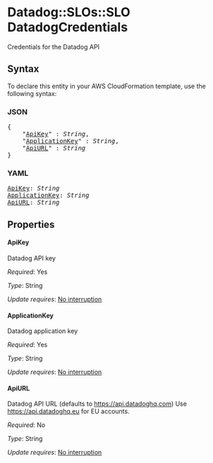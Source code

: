# Datadog::SLOs::SLO DatadogCredentials

Credentials for the Datadog API

## Syntax

To declare this entity in your AWS CloudFormation template, use the following syntax:

### JSON

<pre>
{
    "<a href="#apikey" title="ApiKey">ApiKey</a>" : <i>String</i>,
    "<a href="#applicationkey" title="ApplicationKey">ApplicationKey</a>" : <i>String</i>,
    "<a href="#apiurl" title="ApiURL">ApiURL</a>" : <i>String</i>
}
</pre>

### YAML

<pre>
<a href="#apikey" title="ApiKey">ApiKey</a>: <i>String</i>
<a href="#applicationkey" title="ApplicationKey">ApplicationKey</a>: <i>String</i>
<a href="#apiurl" title="ApiURL">ApiURL</a>: <i>String</i>
</pre>

## Properties

#### ApiKey

Datadog API key

_Required_: Yes

_Type_: String

_Update requires_: [No interruption](https://docs.aws.amazon.com/AWSCloudFormation/latest/UserGuide/using-cfn-updating-stacks-update-behaviors.html#update-no-interrupt)

#### ApplicationKey

Datadog application key

_Required_: Yes

_Type_: String

_Update requires_: [No interruption](https://docs.aws.amazon.com/AWSCloudFormation/latest/UserGuide/using-cfn-updating-stacks-update-behaviors.html#update-no-interrupt)

#### ApiURL

Datadog API URL (defaults to https://api.datadoghq.com) Use https://api.datadoghq.eu for EU accounts.

_Required_: No

_Type_: String

_Update requires_: [No interruption](https://docs.aws.amazon.com/AWSCloudFormation/latest/UserGuide/using-cfn-updating-stacks-update-behaviors.html#update-no-interrupt)

